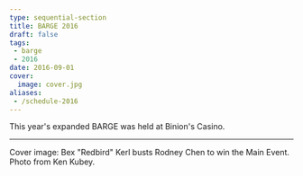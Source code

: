 ```yaml
---
type: sequential-section
title: BARGE 2016
draft: false
tags:
 - barge
 - 2016
date: 2016-09-01
cover:
  image: cover.jpg
aliases:
 - /schedule-2016
---
```


This year's expanded BARGE was held at Binion's Casino. <!--more-->

-----

Cover image: Bex "Redbird" Kerl busts Rodney Chen to win the Main Event. Photo from
Ken Kubey.
